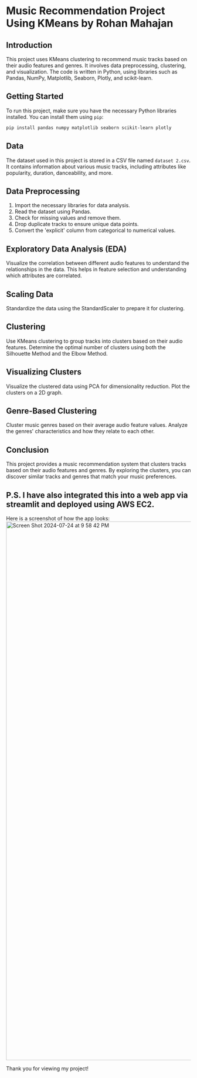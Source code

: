 # Music Recommendation Project Using KMeans by Rohan Mahajan

## Introduction

This project uses KMeans clustering to recommend music tracks based on their audio features and genres. It involves data preprocessing, clustering, and visualization. The code is written in Python, using libraries such as Pandas, NumPy, Matplotlib, Seaborn, Plotly, and scikit-learn.

## Getting Started

To run this project, make sure you have the necessary Python libraries installed. You can install them using `pip`:

```bash
pip install pandas numpy matplotlib seaborn scikit-learn plotly
```

## Data

The dataset used in this project is stored in a CSV file named `dataset 2.csv`. It contains information about various music tracks, including attributes like popularity, duration, danceability, and more.

## Data Preprocessing

1. Import the necessary libraries for data analysis.
2. Read the dataset using Pandas.
3. Check for missing values and remove them.
4. Drop duplicate tracks to ensure unique data points.
5. Convert the 'explicit' column from categorical to numerical values.

## Exploratory Data Analysis (EDA)

Visualize the correlation between different audio features to understand the relationships in the data. This helps in feature selection and understanding which attributes are correlated.

## Scaling Data

Standardize the data using the StandardScaler to prepare it for clustering.

## Clustering

Use KMeans clustering to group tracks into clusters based on their audio features. Determine the optimal number of clusters using both the Silhouette Method and the Elbow Method.

## Visualizing Clusters

Visualize the clustered data using PCA for dimensionality reduction. Plot the clusters on a 2D graph.

## Genre-Based Clustering

Cluster music genres based on their average audio feature values. Analyze the genres' characteristics and how they relate to each other.

## Conclusion

This project provides a music recommendation system that clusters tracks based on their audio features and genres. By exploring the clusters, you can discover similar tracks and genres that match your music preferences.

## P.S. I have also integrated this into a web app via streamlit and deployed using AWS EC2.
Here is a screenshot of how the app looks:
<img width="1464" alt="Screen Shot 2024-07-24 at 9 58 42 PM" src="https://github.com/user-attachments/assets/b7754565-383a-4352-9803-22e56a66ad01">


Thank you for viewing my project!
